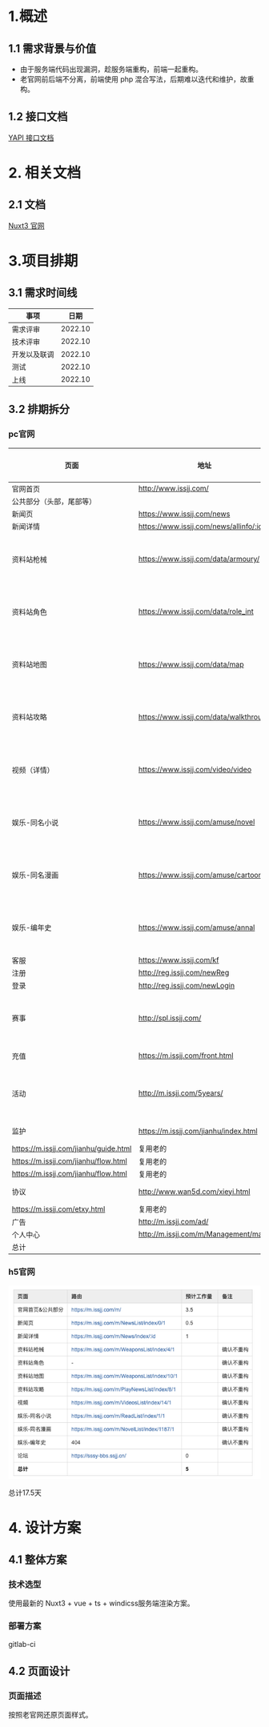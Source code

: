 # 1.概述

## 1.1 需求背景与价值

-   由于服务端代码出现漏洞，趁服务端重构，前端一起重构。
-   老官网前后端不分离，前端使用 php 混合写法，后期难以迭代和维护，故重构。

## 1.2 接口文档

[YAPI 接口文档](http://192.168.0.74:3000/project/413/interface/api)

# 2. 相关文档

## 2.1 文档

[Nuxt3 官网](https://nuxt.com/)

# 3.项目排期

## 3.1 需求时间线

| 事项         | 日期    |
| ------------ | ------- |
| 需求评审     | 2022.10 |
| 技术评审     | 2022.10 |
| 开发以及联调 | 2022.10 |
| 测试         | 2022.10 |
| 上线         | 2022.10 |

## 3.2 排期拆分

### **pc官网**

| 页面                                  | 地址                                   | 预计工作量 | 备注       |
| ------------------------------------- | -------------------------------------- | ---------- | ---------- |
| 官网首页                              | http://www.issjj.com/                  | 2          |
| 公共部分（头部，尾部等）              |                                        | 1.5        |
| 新闻页                                | https://www.issjj.com/news             | 0.5        |
| 新闻详情                              | https://www.issjj.com/news/allinfo/:id | 0.5        |
| 资料站枪械                            | https://www.issjj.com/data/armoury/    |            | 确认不重构 |
| 资料站角色                            | https://www.issjj.com/data/role_int    |            | 确认不重构 |
| 资料站地图                            | https://www.issjj.com/data/map         |            | 确认不重构 |
| 资料站攻略                            | https://www.issjj.com/data/walkthrough |            | 确认不重构 |
| 视频（详情）                          | https://www.issjj.com/video/video      |            | 确认不重构 |
| 娱乐-同名小说                         | https://www.issjj.com/amuse/novel      |            | 确认不重构 |
| 娱乐-同名漫画                         | https://www.issjj.com/amuse/cartoon    |            | 确认不重构 |
| 娱乐-编年史                           | https://www.issjj.com/amuse/annal      |            | 确认不重构 |
| 客服                                  | https://www.issjj.com/kf               | 0.5        |
| 注册                                  | http://reg.issjj.com/newReg            | 1.5        |
| 登录                                  | http://reg.issjj.com/newLogin          | 1.5        |
| 赛事                                  | http://spl.issjj.com/                  |            | 确认不重构 |
| 充值                                  | https://m.issjj.com/front.html         | 复用老的   |
| 活动                                  | http://m.issjj.com/5years/             |            | 确认不重构 |
| 监护                                  | https://m.issjj.com/jianhu/index.html  | 复用老的   |
| https://m.issjj.com/jianhu/guide.html | 复用老的                               |
| https://m.issjj.com/jianhu/flow.html  | 复用老的                               |
| https://m.issjj.com/jianhu/flow.html  | 复用老的                               |
| 协议                                  | http://www.wan5d.com/xieyi.html        | 复用老的   |
| https://m.issjj.com/etxy.html         | 复用老的                               |
| 广告                                  | http://m.issjj.com/ad/                 |
| 个人中心                              | http://m.issjj.com/m/Management/main   | 4.5        |
| 总计                                  |                                        | 12.5       |

### **h5官网**
![](./WX20221117-162754.png)

总计17.5天

# 4. 设计方案

## 4.1 整体方案

### 技术选型

使用最新的 Nuxt3 + vue + ts + windicss服务端渲染方案。

### 部署方案

gitlab-ci

## 4.2 页面设计

### **页面描述**

按照老官网还原页面样式。